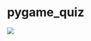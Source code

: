 # pygame_quiz

![](https://pythonprogramming.altervista.org/wp-content/uploads/2021/10/image-26.png)
